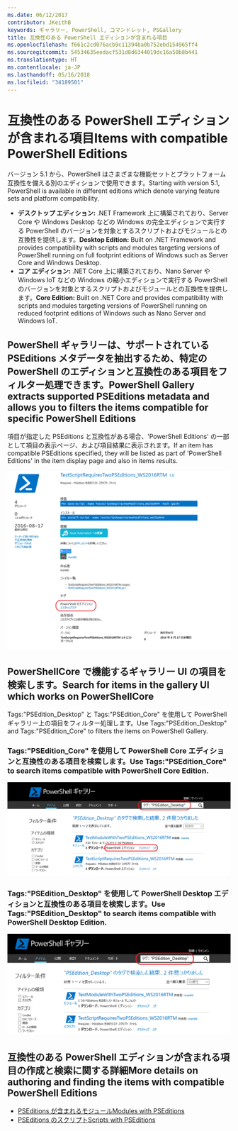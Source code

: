 ```yaml
---
ms.date: 06/12/2017
contributor: JKeithB
keywords: ギャラリー, PowerShell, コマンドレット, PSGallery
title: 互換性のある PowerShell エディションが含まれる項目
ms.openlocfilehash: f661c2cd076acb9c11394ba0b752ebd154965ff4
ms.sourcegitcommit: 54534635eedacf531d8d6344019dc16a50b8b441
ms.translationtype: HT
ms.contentlocale: ja-JP
ms.lasthandoff: 05/16/2018
ms.locfileid: "34189501"
---
```

# <a name="items-with-compatible-powershell-editions"></a><span data-ttu-id="4104b-103">互換性のある PowerShell エディションが含まれる項目</span><span class="sxs-lookup"><span data-stu-id="4104b-103">Items with compatible PowerShell Editions</span></span>

<span data-ttu-id="4104b-104">バージョン 5.1 から、PowerShell はさまざまな機能セットとプラットフォーム互換性を備える別のエディションで使用できます。</span><span class="sxs-lookup"><span data-stu-id="4104b-104">Starting with version 5.1, PowerShell is available in different editions which denote varying feature sets and platform compatibility.</span></span>

- <span data-ttu-id="4104b-105">**デスクトップ エディション:** .NET Framework 上に構築されており、Server Core や Windows Desktop などの Windows の完全エディションで実行する PowerShell のバージョンを対象とするスクリプトおよびモジュールとの互換性を提供します。</span><span class="sxs-lookup"><span data-stu-id="4104b-105">**Desktop Edition:** Built on .NET Framework and provides compatibility with scripts and modules targeting versions of PowerShell running on full footprint editions of Windows such as Server Core and Windows Desktop.</span></span>
- <span data-ttu-id="4104b-106">**コア エディション:** .NET Core 上に構築されており、Nano Server や Windows IoT などの Windows の縮小エディションで実行する PowerShell のバージョンを対象とするスクリプトおよびモジュールとの互換性を提供します。</span><span class="sxs-lookup"><span data-stu-id="4104b-106">**Core Edition:** Built on .NET Core and provides compatibility with scripts and modules targeting versions of PowerShell running on reduced footprint editions of Windows such as Nano Server and Windows IoT.</span></span>

## <a name="powershell-gallery-extracts-supported-pseditions-metadata-and-allows-you-to-filters-the-items-compatible-for-specific-powershell-editions"></a><span data-ttu-id="4104b-107">PowerShell ギャラリーは、サポートされている PSEditions メタデータを抽出するため、特定のPowerShell のエディションと互換性のある項目をフィルター処理できます。</span><span class="sxs-lookup"><span data-stu-id="4104b-107">PowerShell Gallery extracts supported PSEditions metadata and allows you to filters the items compatible for specific PowerShell Editions</span></span>

<span data-ttu-id="4104b-108">項目が指定した PSEditions と互換性がある場合、'PowerShell Editions' の一部として項目の表示ページ、および項目結果に表示されます。</span><span class="sxs-lookup"><span data-stu-id="4104b-108">If an item has compatible PSEditions specified, they will be listed as part of 'PowerShell Editions' in the item display page and also in items results.</span></span>

![PSEditions での項目表示ページ](../../Images/ItemDisplayPageWithPSEditions.PNG)

## <a name="search-for-items-in-the-gallery-ui-which-works-on-powershellcore"></a><span data-ttu-id="4104b-110">PowerShellCore で機能するギャラリー UI の項目を検索します。</span><span class="sxs-lookup"><span data-stu-id="4104b-110">Search for items in the gallery UI which works on PowerShellCore</span></span>

<span data-ttu-id="4104b-111">Tags:"PSEdition_Desktop" と Tags:"PSEdition_Core" を使用して PowerShell ギャラリー上の項目をフィルター処理します。</span><span class="sxs-lookup"><span data-stu-id="4104b-111">Use Tags:"PSEdition_Desktop" and Tags:"PSEdition_Core" to filters the items on PowerShell Gallery.</span></span>

### <a name="use-tagspseditioncore-to-search-items-compatible-with-powershell-core-edition"></a><span data-ttu-id="4104b-112">Tags:"PSEdition_Core" を使用して PowerShell Core エディションと互換性のある項目を検索します。</span><span class="sxs-lookup"><span data-stu-id="4104b-112">Use Tags:"PSEdition_Core" to search items compatible with PowerShell Core Edition.</span></span>

![Core PSEdition と互換性のある項目の検索](../../Images/SearchResultsWithPSEditions.PNG)

### <a name="use-tagspseditiondesktop-to-search-items-compatible-with-powershell-desktop-edition"></a><span data-ttu-id="4104b-114">Tags:"PSEdition_Desktop" を使用して PowerShell Desktop エディションと互換性のある項目を検索します。</span><span class="sxs-lookup"><span data-stu-id="4104b-114">Use Tags:"PSEdition_Desktop" to search items compatible with PowerShell Desktop Edition.</span></span>

![Desktop PSEdition と互換性のある項目の検索](../../Images/SearchResultsWithPSEdition-Desktop.PNG)

## <a name="more-details-on-authoring-and-finding-the-items-with-compatible-powershell-editions"></a><span data-ttu-id="4104b-116">互換性のある PowerShell エディションが含まれる項目の作成と検索に関する詳細</span><span class="sxs-lookup"><span data-stu-id="4104b-116">More details on authoring and finding the items with compatible PowerShell Editions</span></span>

- [<span data-ttu-id="4104b-117">PSEditions が含まれるモジュール</span><span class="sxs-lookup"><span data-stu-id="4104b-117">Modules with PSEditions</span></span>](../../concepts/module-psedition-support.md)
- [<span data-ttu-id="4104b-118">PSEditions のスクリプト</span><span class="sxs-lookup"><span data-stu-id="4104b-118">Scripts with PSEditions</span></span>](../../concepts/script-psedition-support.md)